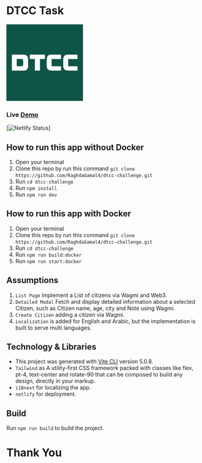 # DTCC Task
![DTCC Logo](https://github.com/RaghdaGamal4/dtcc-challenge/blob/master/public/dtcc_logo.jfif?raw=true)
### Live <a href="https://dtcc-challenge.netlify.app/" target="_blank">Demo</a>

[![Netlify Status](https://api.netlify.com/api/v1/badges/6be9eff4-644f-4d88-abe1-a3725533dbe1/deploy-status)]

## How to run this app without Docker

1. Open your terminal
2. Clone this repo by run this command
`git clone https://github.com/RaghdaGamal4/dtcc-challenge.git`
3. Run `cd dtcc-challenge`
4. Run `npm install`
5. Run `npm run dev`

## How to run this app with Docker

1. Open your terminal
2. Clone this repo by run this command
`git clone https://github.com/RaghdaGamal4/dtcc-challenge.git`
3. Run `cd dtcc-challenge`
4. Run `npm run build:docker`
5. Run `npm run start:docker`

## Assumptions

1. `List Page` Implement a List of citizens via Wagmi and Web3.
2. `Detailed Modal` Fetch and display detailed information about a selected Citizen, such as Citizen name, age, city and Note using Wagmi.
3. `Create Citizen` adding a citizen via Wagmi.
4. `Localization` is added for English and Arabic, but the implementation is built to serve multi languages.


## Technology & Libraries


- This project was generated with [Vite CLI](https://vitejs.dev/) version 5.0.8.
- `Tailwind` as A utility-first CSS framework packed with classes like flex, pt-4, text-center and rotate-90 that can be composed to build any design, directly in your markup.
- `i18next` for localizing the app.
- `netlify` for deployment.


## Build

Run `npm run build` to build the project.
# Thank You


